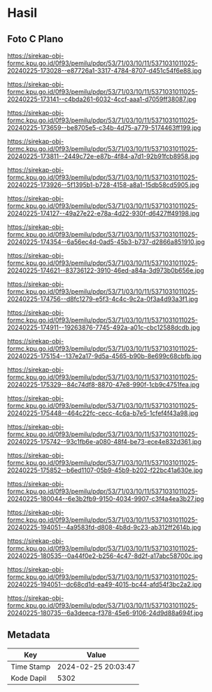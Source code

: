# Hasil

## Foto C Plano

https://sirekap-obj-formc.kpu.go.id/0f93/pemilu/pdpr/53/71/03/10/11/5371031011025-20240225-173028--e87726a1-3317-4784-8707-d451c54f6e88.jpg

https://sirekap-obj-formc.kpu.go.id/0f93/pemilu/pdpr/53/71/03/10/11/5371031011025-20240225-173141--c4bda261-6032-4ccf-aaa1-d7059ff38087.jpg

https://sirekap-obj-formc.kpu.go.id/0f93/pemilu/pdpr/53/71/03/10/11/5371031011025-20240225-173659--be8705e5-c34b-4d75-a779-5174463ff199.jpg

https://sirekap-obj-formc.kpu.go.id/0f93/pemilu/pdpr/53/71/03/10/11/5371031011025-20240225-173811--2449c72e-e87b-4f84-a7d1-92b91fcb8958.jpg

https://sirekap-obj-formc.kpu.go.id/0f93/pemilu/pdpr/53/71/03/10/11/5371031011025-20240225-173926--5f1395b1-b728-4158-a8a1-15db58cd5905.jpg

https://sirekap-obj-formc.kpu.go.id/0f93/pemilu/pdpr/53/71/03/10/11/5371031011025-20240225-174127--49a27e22-e78a-4d22-930f-d6427ff49198.jpg

https://sirekap-obj-formc.kpu.go.id/0f93/pemilu/pdpr/53/71/03/10/11/5371031011025-20240225-174354--6a56ec4d-0ad5-45b3-b737-d2866a851910.jpg

https://sirekap-obj-formc.kpu.go.id/0f93/pemilu/pdpr/53/71/03/10/11/5371031011025-20240225-174621--83736122-3910-46ed-a84a-3d973b0b656e.jpg

https://sirekap-obj-formc.kpu.go.id/0f93/pemilu/pdpr/53/71/03/10/11/5371031011025-20240225-174756--d8fc1279-e5f3-4c4c-9c2a-0f3a4d93a3f1.jpg

https://sirekap-obj-formc.kpu.go.id/0f93/pemilu/pdpr/53/71/03/10/11/5371031011025-20240225-174911--19263876-7745-492a-a01c-cbc12588dcdb.jpg

https://sirekap-obj-formc.kpu.go.id/0f93/pemilu/pdpr/53/71/03/10/11/5371031011025-20240225-175154--137e2a17-9d5a-4565-b90b-8e699c68cbfb.jpg

https://sirekap-obj-formc.kpu.go.id/0f93/pemilu/pdpr/53/71/03/10/11/5371031011025-20240225-175329--84c74df8-8870-47e8-990f-1cb9c4751fea.jpg

https://sirekap-obj-formc.kpu.go.id/0f93/pemilu/pdpr/53/71/03/10/11/5371031011025-20240225-175448--464c22fc-cecc-4c6a-b7e5-1cfef4f43a98.jpg

https://sirekap-obj-formc.kpu.go.id/0f93/pemilu/pdpr/53/71/03/10/11/5371031011025-20240225-175742--93c1fb6e-a080-48f4-be73-ece4e832d361.jpg

https://sirekap-obj-formc.kpu.go.id/0f93/pemilu/pdpr/53/71/03/10/11/5371031011025-20240225-175852--b6ed1107-05b9-45b9-b202-f22bc41a630e.jpg

https://sirekap-obj-formc.kpu.go.id/0f93/pemilu/pdpr/53/71/03/10/11/5371031011025-20240225-180044--6e3b2fb9-9150-4034-9907-c3f4a4ea3b27.jpg

https://sirekap-obj-formc.kpu.go.id/0f93/pemilu/pdpr/53/71/03/10/11/5371031011025-20240225-194051--4a9583fd-d808-4b8d-9c23-ab312ff2614b.jpg

https://sirekap-obj-formc.kpu.go.id/0f93/pemilu/pdpr/53/71/03/10/11/5371031011025-20240225-180535--0a44f0e2-b256-4c47-8d2f-a17abc58700c.jpg

https://sirekap-obj-formc.kpu.go.id/0f93/pemilu/pdpr/53/71/03/10/11/5371031011025-20240225-194051--dc68cd1d-ea49-4015-bc44-afd54f3bc2a2.jpg

https://sirekap-obj-formc.kpu.go.id/0f93/pemilu/pdpr/53/71/03/10/11/5371031011025-20240225-180735--6a3deeca-f378-45e6-9106-24d9d88a694f.jpg


## Metadata

| Key        | Value               |
| ---------- | ------------------- |
| Time Stamp | 2024-02-25 20:03:47 |
| Kode Dapil | 5302                |



